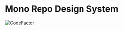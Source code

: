 # Mono Repo Design System
[![CodeFactor](https://www.codefactor.io/repository/github/siyual-park/monorepo-design-system/badge)](https://www.codefactor.io/repository/github/siyual-park/lerna-design-system)

